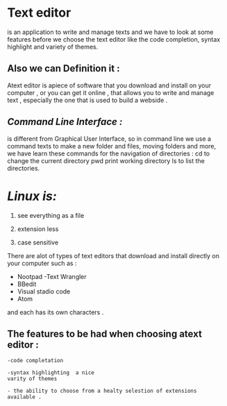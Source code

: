 # Text editor
 is an application to write and manage texts and we have to look at some features before we choose the text editor like the code completion, syntax highlight and variety of themes.

 ## Also we can Definition it :

 Atext editor is apiece of software that you download and install on your computer , or you can get it online , that allows you to write and manage text , especially the one that is used to build a webside .
 

## _Command Line Interface :_
 is different from Graphical User Interface, so in command line we use a command texts to make a new folder and files, moving folders and more, we have learn these commands for the navigation of directories : cd to change the current directory pwd print working directory ls to list the directories.

# _Linux is:_

1. see everything as a file

2. extension less 

3. case sensitive 




There are alot of types of text editors that download and install directly on your computer such as :
 - Nootpad
-Text Wrangler
- BBedit 
 - Visual stadio code 
 - Atom 
 
  and each has its own characters .

## The features to be had when choosing atext editor : 

    -code completation 

    -syntax highlighting  a nice
    varity of themes 

    - the ability to choose from a healty selestion of extensions available .
